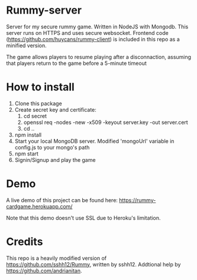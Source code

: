 # Rummy-server
Server for my secure rummy game. Written in NodeJS with Mongodb. This server runs on HTTPS and uses secure websocket. Frontend code (https://github.com/huycans/rummy-client) is included in this repo as a minified version.

The game allows players to resume playing after a disconnaction, assuming that players return to the game before a 5-minute timeout 

# How to install
1. Clone this package
2. Create secret key and certificate:
   1. cd secret
   2. openssl req -nodes -new -x509 -keyout server.key -out server.cert
   3. cd ..
3. npm install
4. Start your local MongoDB server. Modified 'mongoUrl' variable in config.js to your mongo's path
5. npm start
6. Signin/Signup and play the game

# Demo
A live demo of this project can be found here: https://rummy-cardgame.herokuapp.com/

Note that this demo doesn't use SSL due to Heroku's limitation.

# Credits
This repo is a heavily modified version of https://github.com/sshh12/Rummy, written by sshh12.
Addtional help by https://github.com/andrianitan.